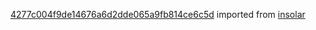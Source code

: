 [4277c004f9de14676a6d2dde065a9fb814ce6c5d](https://github.com/insolar/insolar/commit/4277c004f9de14676a6d2dde065a9fb814ce6c5d) imported from [insolar](https://github.com/insolar/insolar)
